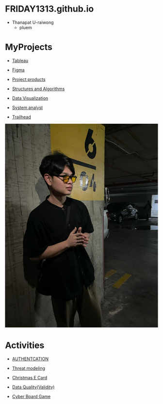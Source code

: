 # FRIDAY1313.github.io

- Thanapat U-raiwong
   - pluem

# MyProjects

- [Tableau](https://public.tableau.com/app/profile/thanapat.uraiwong/viz/DLC_17289995934840/Dashboard1)

- [Figma](https://www.figma.com/proto/UVJpegrsULkmRJZ7wIYz5j/%E0%B8%A3%E0%B8%A7%E0%B8%A1?node-id=69-14&starting-point-node-id=69%3A14&t=sqwG9n9W7UXo6ndU-1)

- [Project products](https://my-demo-nextjs-clby.vercel.app/products)

- [Structures and Algorithms](https://drive.google.com/drive/folders/1dWguK6XLPZmqjAkkF_F_atUmvN_K7KmV?usp=sharing)

- [Data Visualization](https://drive.google.com/drive/folders/19oS-SwPy7Cy3fAAAdbqgm9PUwYp5R-rA?usp=sharing)

- [System analyst](https://drive.google.com/drive/folders/1HvUDQeXIXyMUSZzo1Y__ljN542jZzv3Q?usp=sharing)

- [Trailhead](https://www.salesforce.com/trailblazer/qetfdtgtdr44ungxch)


![alt text](image/Profliepluem.jpg)

# Activities 

- [AUTHENTCATION](authentication)

- [Threat modeling](threat-modeling)

- [Christmas E Card](christmascard.md)

- [Data Quality(Validity)](validity.md)

- [Cyber Board Game](cyberboardgame.md)



